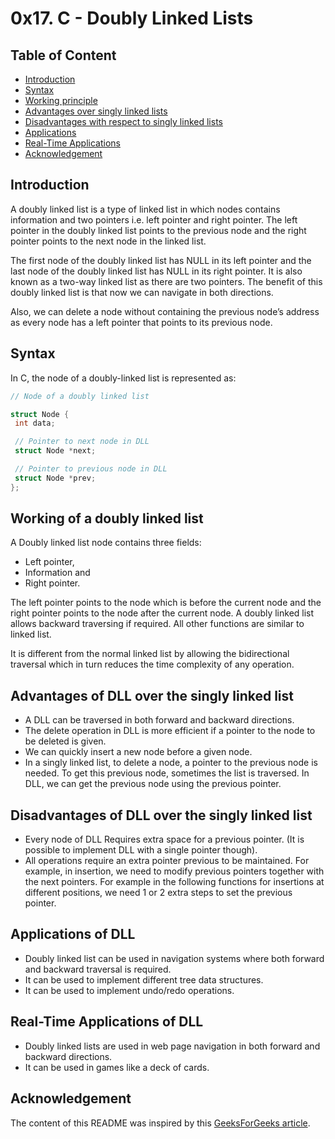 # 0x17. C - Doubly Linked Lists

## Table of Content

* [Introduction](#introduction)
* [Syntax](#syntax)
* [Working principle](#working-of-a-doubly-linked-list)
* [Advantages over singly linked lists](#advantages-of-dll-over-the-singly-linked-list)
* [Disadvantages with respect to singly linked lists](#disadvantages-of-dll-over-the-singly-linked-list)
* [Applications](#applications-of-dll)
* [Real-Time Applications](#real-time-applications-of-dll)
* [Acknowledgement](#acknowledgement)

## Introduction

A doubly linked list is a type of linked list in which nodes
contains information and two pointers i.e. left pointer and right pointer.
The left pointer in the doubly linked list points to the previous node
and the right pointer points to the next node in the linked list.

The first node of the doubly linked list has NULL in its left pointer and
the last node of the doubly linked list has NULL in its right pointer.
It is also known as a two-way linked list as there are two pointers.
The benefit of this doubly linked list is that now we can navigate in both directions.

Also, we can delete a node without containing the previous node’s address
as every node has a left pointer that points to its previous node.

## Syntax

In C, the node of a doubly-linked list is represented as:

```C
// Node of a doubly linked list

struct Node {
 int data;

 // Pointer to next node in DLL
 struct Node *next;

 // Pointer to previous node in DLL
 struct Node *prev;
};

```

## Working of a doubly linked list

A Doubly linked list node contains three fields:

* Left pointer,  
* Information and
* Right pointer.

The left pointer points to the node which is before the current node
and the right pointer points to the node after the current node.
A doubly linked list allows backward traversing if required.
All other functions are similar to linked list.

It is different from the normal linked list by allowing the bidirectional traversal
which in turn reduces the time complexity of any operation.

## Advantages of DLL over the singly linked list

* A DLL can be traversed in both forward and backward directions.
* The delete operation in DLL is more efficient if a pointer to the node to be deleted is given.
* We can quickly insert a new node before a given node.
* In a singly linked list, to delete a node, a pointer to the previous node is needed.
To get this previous node, sometimes the list is traversed.
In DLL, we can get the previous node using the previous pointer.

## Disadvantages of DLL over the singly linked list

* Every node of DLL Requires extra space for a previous pointer.
(It is possible to implement DLL with a single pointer though).
* All operations require an extra pointer previous to be maintained.
For example, in insertion, we need to modify previous pointers together with the next pointers.
For example in the following functions for insertions at different positions,
we need 1 or 2 extra steps to set the previous pointer.

## Applications of DLL

* Doubly linked list can be used in navigation systems
where both forward and backward traversal is required.
* It can be used to implement different tree data structures.
* It can be used to implement undo/redo operations.

## Real-Time Applications of DLL

* Doubly linked lists are used in web page navigation in both forward and backward directions.
* It can be used in games like a deck of cards.

## Acknowledgement

The content of this README was inspired by this
[GeeksForGeeks article](https://www.geeksforgeeks.org/introduction-and-insertion-in-a-doubly-linked-list/ "GeeksForGeeks").
